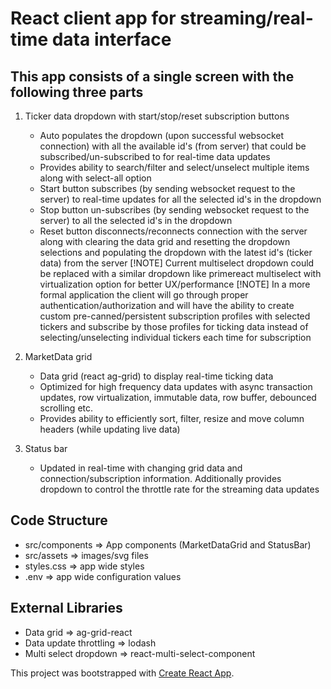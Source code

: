# React client app for streaming/real-time data interface

## This app consists of a single screen with the following three parts

1. Ticker data dropdown with start/stop/reset subscription buttons
	- Auto populates the dropdown (upon successful websocket connection) with all the available id's (from server) that could be subscribed/un-subscribed to for real-time data updates
	- Provides ability to search/filter and select/unselect multiple items along with select-all option
    - Start button subscribes (by sending websocket request to the server) to real-time updates for all the selected id's in the dropdown
    - Stop button un-subscribes (by sending websocket request to the server) to all the selected id's in the dropdown
    - Reset button disconnects/reconnects connection with the server along with clearing the data grid and resetting the dropdown selections and populating the dropdown with the latest id's (ticker data) from the server
    [!NOTE] Current multiselect dropdown could be replaced with a similar dropdown like primereact multiselect with virtualization option for better UX/performance
    [!NOTE] In a more formal application the client will go through proper authentication/authorization and will have the ability to create custom pre-canned/persistent subscription profiles with selected tickers and subscribe by those profiles for ticking data instead of selecting/unselecting individual tickers each time for subscription

2. MarketData grid
	- Data grid (react ag-grid) to display real-time ticking data
	- Optimized for high frequency data updates with async transaction updates, row virtualization, immutable data, row buffer, debounced scrolling etc.
	- Provides ability to efficiently sort, filter, resize and move column headers (while updating live data)

3. Status bar
	- Updated in real-time with changing grid data and connection/subscription information. Additionally provides dropdown to control the throttle rate for the streaming data updates

## Code Structure

- src/components => App components (MarketDataGrid and StatusBar)
- src/assets => images/svg files
- styles.css => app wide styles
- .env => app wide configuration values

## External Libraries

- Data grid => ag-grid-react
- Data update throttling => lodash
- Multi select dropdown => react-multi-select-component



This project was bootstrapped with [Create React App](https://github.com/facebook/create-react-app).